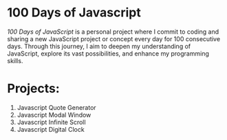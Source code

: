 # 100 Days of Javascript

_100 Days of JavaScript_ is a personal project where I commit to coding and sharing a new JavaScript project or concept every day for 100 consecutive days. Through this journey, I aim to deepen my understanding of JavaScript, explore its vast possibilities, and enhance my programming skills.

# Projects:

1. Javascript Quote Generator
2. Javascript Modal Window
3. Javascript Infinite Scroll
4. Javascript Digital Clock
